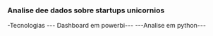 ### Analise dee dados sobre startups unicornios ###
-Tecnologias
--- Dashboard em powerbi---
---Analise em python---
